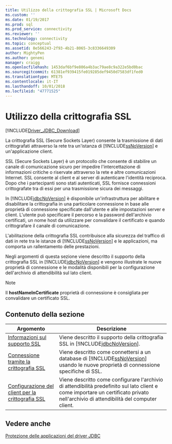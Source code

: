 ```yaml
---
title: Utilizzo della crittografia SSL | Microsoft Docs
ms.custom: ''
ms.date: 01/19/2017
ms.prod: sql
ms.prod_service: connectivity
ms.reviewer: ''
ms.technology: connectivity
ms.topic: conceptual
ms.assetid: 8e566243-2f93-4b21-8065-3c8336649309
author: MightyPen
ms.author: genemi
manager: craigg
ms.openlocfilehash: 1453daf6bf9e806a4b3ac79ae8c9a322e5bd0bac
ms.sourcegitcommit: 61381ef939415fe019285def9450d7583df1fed0
ms.translationtype: MTE75
ms.contentlocale: it-IT
ms.lasthandoff: 10/01/2018
ms.locfileid: "47771525"
---
```

# <a name="using-ssl-encryption"></a>Utilizzo della crittografia SSL

[!INCLUDE[Driver_JDBC_Download](../../includes/driver_jdbc_download.md)]

La crittografia SSL (Secure Sockets Layer) consente la trasmissione di dati crittografati attraverso la rete tra un'istanza di [!INCLUDE[ssNoVersion](../../includes/ssnoversion-md.md)] e un'applicazione client.  
  
SSL (Secure Sockets Layer) è un protocollo che consente di stabilire un canale di comunicazione sicuro per impedire l'intercettazione di informazioni critiche o riservate attraverso la rete e altre comunicazioni Internet. SSL consente al client e al server di autenticare l'identità reciproca. Dopo che i partecipanti sono stati autenticati, SSL fornisce connessioni crittografate tra di essi per una trasmissione sicura dei messaggi.  
  
In [!INCLUDE[jdbcNoVersion](../../includes/jdbcnoversion_md.md)] è disponibile un'infrastruttura per abilitare e disabilitare la crittografia in una particolare connessione in base alle proprietà di connessione specificate dall'utente e alle impostazioni server e client. L'utente può specificare il percorso e la password dell'archivio certificati, un nome host da utilizzare per convalidare il certificato e quando crittografare il canale di comunicazione.  
  
L'abilitazione della crittografia SSL contribuisce alla sicurezza del traffico di dati in rete tra le istanze di [!INCLUDE[ssNoVersion](../../includes/ssnoversion-md.md)] e le applicazioni, ma comporta un rallentamento delle prestazioni.  
  
Negli argomenti di questa sezione viene descritto il supporto della crittografia SSL in [!INCLUDE[jdbcNoVersion](../../includes/jdbcnoversion_md.md)] e vengono illustrate le nuove proprietà di connessione e le modalità disponibili per la configurazione dell'archivio di attendibilità sul lato client.  
  
> [!NOTE]  
> Il **hostNameInCertificate** proprietà di connessione è consigliata per convalidare un certificato SSL.  

## <a name="in-this-section"></a>Contenuto della sezione  

| Argomento                                                                                                        | Descrizione                                                                                                                                           |
| ------------------------------------------------------------------------------------------------------------ | ----------------------------------------------------------------------------------------------------------------------------------------------------- |
| [Informazioni sul supporto SSL](../../connect/jdbc/understanding-ssl-support.md)                                 | Viene descritto il supporto della crittografia SSL in [!INCLUDE[jdbcNoVersion](../../includes/jdbcnoversion_md.md)].                                              |
| [Connessione tramite la crittografia SSL](../../connect/jdbc/connecting-with-ssl-encryption.md)                       | Viene descritto come connettersi a un database di [!INCLUDE[ssNoVersion](../../includes/ssnoversion-md.md)] usando le nuove proprietà di connessione specifiche di SSL. |
| [Configurazione del client per la crittografia SSL](../../connect/jdbc/configuring-the-client-for-ssl-encryption.md) | Viene descritto come configurare l'archivio di attendibilità predefinito sul lato client e come importare un certificato privato nell'archivio di attendibilità del computer client.   |
  
## <a name="see-also"></a>Vedere anche

[Protezione delle applicazioni del driver JDBC](../../connect/jdbc/securing-jdbc-driver-applications.md)  
